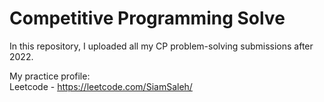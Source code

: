 # Competitive Programming Solve
In this repository, I uploaded all my CP problem-solving submissions after 2022.

My practice profile:</br>
Leetcode - https://leetcode.com/SiamSaleh/
